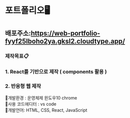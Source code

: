# 포트폴리오🖥

## 배포주소:https://web-portfolio-fyyf25lboho2ya.gksl2.cloudtype.app/



### 제작목표📋

### 1. React를 기반으로 제작 ( components 활용 )
### 2. 반응형 웹 제작
📌개발환경 : 운영체제 윈도우10 chrome    
📌사용 코드에디터 : vs code     
📌개발언어: HTML, CSS, React, JavaScript    
